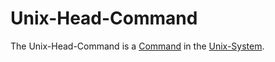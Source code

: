 # Unix-Head-Command

The Unix-Head-Command is a [Command](60086.md) in the [Unix-System](9100001.md).
